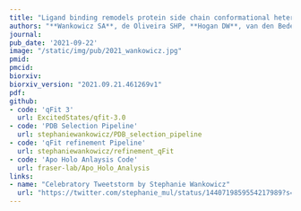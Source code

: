 ```yaml
---
title: "Ligand binding remodels protein side chain conformational heterogeneity."
authors: "**Wankowicz SA**, de Oliveira SHP, **Hogan DW**, van den Bedem H., **Fraser JS**."
journal:
pub_date: '2021-09-22'
image: "/static/img/pub/2021_wankowicz.jpg"
pmid:
pmcid:
biorxiv:
biorxiv_version: "2021.09.21.461269v1"
pdf:
github:
- code: 'qFit 3'
  url: ExcitedStates/qfit-3.0
- code: 'PDB Selection Pipeline'
  url: stephaniewankowicz/PDB_selection_pipeline  
- code: 'qFit refinement Pipeline'
  url: stephaniewankowicz/refinement_qFit
- code: 'Apo Holo Anlaysis Code'
  url: fraser-lab/Apo_Holo_Analysis
links:
- name: "Celebratory Tweetstorm by Stephanie Wankowicz"
  url: "https://twitter.com/stephanie_mul/status/1440719859554217989?s=20"
---
```

